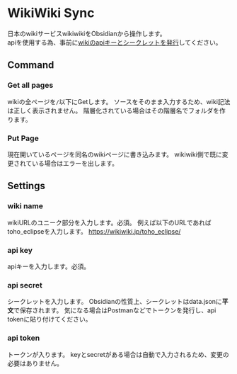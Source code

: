 # WikiWiki Sync
日本のwikiサービスwikiwikiをObsidianから操作します。  
apiを使用する為、事前に[wikiのapiキーとシークレットを発行](https://zawazawa.jp/wikiwiki-rest-api/topic/5)してください。
## Command
### Get all pages
wikiの全ページを`/`以下にGetします。
ソースをそのまま入力するため、wiki記法は正しく表示されません。
階層化されている場合はその階層名でフォルダを作ります。
### Put Page
現在開いているページを同名のwikiページに書き込みます。
wikiwiki側で既に変更されている場合はエラーを出します。
## Settings
### wiki name
wikiURLのユニーク部分を入力します。必須。
例えば以下のURLであればtoho_eclipseを入力します。
https://wikiwiki.jp/toho_eclipse/
### api key
apiキーを入力します。必須。
### api secret
シークレットを入力します。
Obsidianの性質上、シークレットはdata.jsonに**平文**で保存されます。
気になる場合はPostmanなどでトークンを発行し、api tokenに貼り付けてください。
### api token
トークンが入ります。
keyとsecretがある場合は自動で入力されるため、変更の必要はありません。



